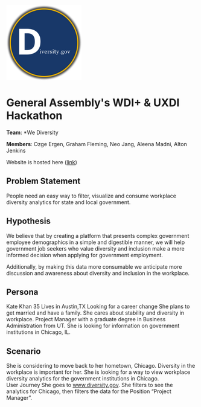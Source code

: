 
<img src="public/images/diversityGov.png" width="200">

# General Assembly's WDI+ & UXDI Hackathon

__Team__: *We Diversity

__Members__: Ozge Ergen, Graham Fleming, Neo Jang, Aleena Madni, Alton Jenkins

Website is hosted here ([link](https://diversity-gov.herokuapp.com/))

## Problem Statement
People need an easy way to filter, visualize and consume workplace diversity analytics for state and local government.  

## Hypothesis
We believe that by creating a platform that presents complex government employee demographics in a simple and digestible manner,  we will help government job seekers who value diversity and inclusion make a more informed decision when applying for government employment.

Additionally, by making this data more consumable we anticipate more discussion and awareness about diversity and inclusion in the workplace.

## Persona
Kate Khan 
35
Lives in Austin,TX
Looking for a career change
She plans to get married and have a family. She cares about stability and diversity in workplace.
Project Manager with a graduate degree in Business Administration from UT.
She is looking for information on government institutions in Chicago, IL.

## Scenario
She is considering to move back to her hometown, Chicago. Diversity in the workplace is important for her. She is looking for a way to view workplace diversity analytics for the government institutions in Chicago.   
User Journey
She goes to www.diversity.gov. She filters to see the analytics for Chicago, then filters the data for the Position “Project Manager”.
